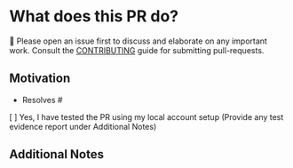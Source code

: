 # What does this PR do?

🛑 Please open an issue first to discuss and elaborate on any important work.
Consult the [CONTRIBUTING](https://github.com/aws-samples/eks-blueprints-actions-workflow/blob/main/CONTRIBUTING.md#contributing-via-pull-requests) guide for submitting pull-requests.

<!-- A brief description of the change being made with this pull request. -->

## Motivation

<!-- What inspired you to submit this pull request? -->
- Resolves #<issue-number>

[ ] Yes, I have tested the PR using my local account setup (Provide any test evidence report under Additional Notes)

## Additional Notes

<!-- Anything else we should know when reviewing? -->
